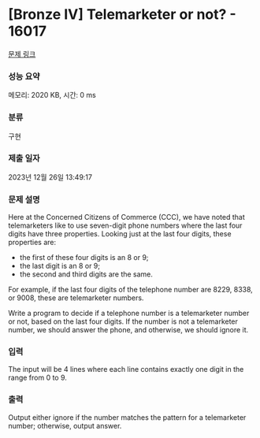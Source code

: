 # [Bronze IV] Telemarketer or not? - 16017 

[문제 링크](https://www.acmicpc.net/problem/16017) 

### 성능 요약

메모리: 2020 KB, 시간: 0 ms

### 분류

구현

### 제출 일자

2023년 12월 26일 13:49:17

### 문제 설명

<p>Here at the Concerned Citizens of Commerce (CCC), we have noted that telemarketers like to use seven-digit phone numbers where the last four digits have three properties. Looking just at the last four digits, these properties are:</p>

<ul>
	<li>the first of these four digits is an 8 or 9;</li>
	<li>the last digit is an 8 or 9;</li>
	<li>the second and third digits are the same.</li>
</ul>

<p>For example, if the last four digits of the telephone number are 8229, 8338, or 9008, these are telemarketer numbers.</p>

<p>Write a program to decide if a telephone number is a telemarketer number or not, based on the last four digits. If the number is not a telemarketer number, we should answer the phone, and otherwise, we should ignore it.</p>

### 입력 

 <p>The input will be 4 lines where each line contains exactly one digit in the range from 0 to 9.</p>

### 출력 

 <p>Output either ignore if the number matches the pattern for a telemarketer number; otherwise, output answer.</p>

